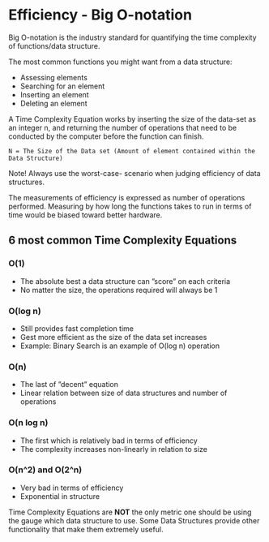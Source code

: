 # Efficiency - Big O-notation

Big O-notation is the industry standard for quantifying the time complexity of functions/data structure.

The most common functions you might want from a data structure:

- Assessing elements
- Searching for an element
- Inserting an element
- Deleting an element

A Time Complexity Equation works by inserting the size of the data-set as an integer n, and returning the number of operations that need to be conducted by the computer before the function can finish.

    N = The Size of the Data set (Amount of element contained within the Data Structure)

Note! Always use the worst-case- scenario when judging efficiency of data structures.

The measurements of efficiency is expressed as number of operations performed. Measuring by how long the functions takes to run in terms of time would be biased toward better hardware.

## 6 most common Time Complexity Equations

### O(1)

- The absolute best a data structure can ”score” on each criteria
- No matter the size, the operations required will always be 1

### O(log n)

- Still provides fast completion time
- Gest more efficient as the size of the data set increases
- Example: Binary Search is an example of O(log n) operation

### O(n)

- The last of ”decent” equation
- Linear relation between size of data structures and number of operations

### O(n log n)

- The first which is relatively bad in terms of efficiency
- The complexity increases non-linearly in relation to size

### O(n^2) and O(2^n)

- Very bad in terms of efficiency
- Exponential in structure

Time Complexity Equations are **NOT** the only metric one should be using the gauge which data structure to use. Some Data Structures provide other functionality that make them extremely useful.
